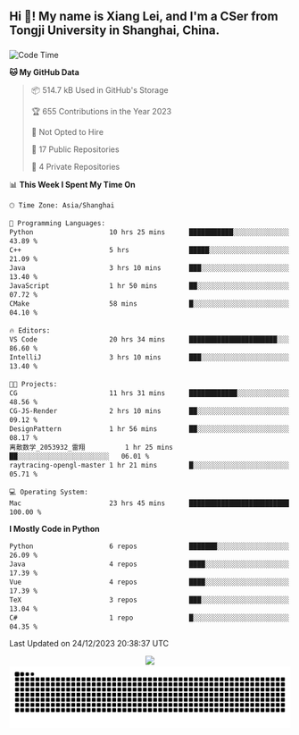 <h2 align="left">Hi 👋! My name is Xiang Lei, and I'm a CSer from Tongji University in Shanghai, China.</h2>

###

<!--START_SECTION:waka-->
![Code Time](http://img.shields.io/badge/Code%20Time-374%20hrs%209%20mins-blue)

**🐱 My GitHub Data** 

> 📦 514.7 kB Used in GitHub's Storage 
 > 
> 🏆 655 Contributions in the Year 2023
 > 
> 🚫 Not Opted to Hire
 > 
> 📜 17 Public Repositories 
 > 
> 🔑 4 Private Repositories 
 > 
📊 **This Week I Spent My Time On** 

```text
🕑︎ Time Zone: Asia/Shanghai

💬 Programming Languages: 
Python                   10 hrs 25 mins      ███████████░░░░░░░░░░░░░░   43.89 % 
C++                      5 hrs               █████░░░░░░░░░░░░░░░░░░░░   21.09 % 
Java                     3 hrs 10 mins       ███░░░░░░░░░░░░░░░░░░░░░░   13.40 % 
JavaScript               1 hr 50 mins        ██░░░░░░░░░░░░░░░░░░░░░░░   07.72 % 
CMake                    58 mins             █░░░░░░░░░░░░░░░░░░░░░░░░   04.10 % 

🔥 Editors: 
VS Code                  20 hrs 34 mins      ██████████████████████░░░   86.60 % 
IntelliJ                 3 hrs 10 mins       ███░░░░░░░░░░░░░░░░░░░░░░   13.40 % 

🐱‍💻 Projects: 
CG                       11 hrs 31 mins      ████████████░░░░░░░░░░░░░   48.56 % 
CG-JS-Render             2 hrs 10 mins       ██░░░░░░░░░░░░░░░░░░░░░░░   09.12 % 
DesignPattern            1 hr 56 mins        ██░░░░░░░░░░░░░░░░░░░░░░░   08.17 % 
离散数学_2053932_雷翔          1 hr 25 mins        ██░░░░░░░░░░░░░░░░░░░░░░░   06.01 % 
raytracing-opengl-master 1 hr 21 mins        █░░░░░░░░░░░░░░░░░░░░░░░░   05.71 % 

💻 Operating System: 
Mac                      23 hrs 45 mins      █████████████████████████   100.00 % 
```

**I Mostly Code in Python** 

```text
Python                   6 repos             ███████░░░░░░░░░░░░░░░░░░   26.09 % 
Java                     4 repos             ████░░░░░░░░░░░░░░░░░░░░░   17.39 % 
Vue                      4 repos             ████░░░░░░░░░░░░░░░░░░░░░   17.39 % 
TeX                      3 repos             ███░░░░░░░░░░░░░░░░░░░░░░   13.04 % 
C#                       1 repo              █░░░░░░░░░░░░░░░░░░░░░░░░   04.35 % 
```




 Last Updated on 24/12/2023 20:38:37 UTC
<!--END_SECTION:waka-->

<div align="center">
  <img src="https://github-readme-stats.vercel.app/api?username=Lei00764&show_icons=true&theme=radical" />
 </div>

 <div align="center">

<picture>
  <source media="(prefers-color-scheme: dark)" srcset="https://raw.githubusercontent.com/Lei00764/Lei00764/output/github-contribution-grid-snake-dark.svg">
  <source media="(prefers-color-scheme: light)" srcset="https://raw.githubusercontent.com/Lei00764/Lei00764/output/github-contribution-grid-snake.svg">
  <img alt="github contribution grid snake animation" src="https://raw.githubusercontent.com/Lei00764/Lei00764/output/github-contribution-grid-snake.svg">
</picture>

</div>




